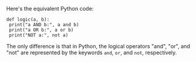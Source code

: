 Here's the equivalent Python code:
```
def logic(a, b):
 print("a AND b:", a and b)
 print("a OR b:", a or b)
 print("NOT a:", not a)
``` 
The only difference is that in Python, the logical operators "and", "or", and "not" are represented by the keywords `and`, `or`, and `not`, respectively.

